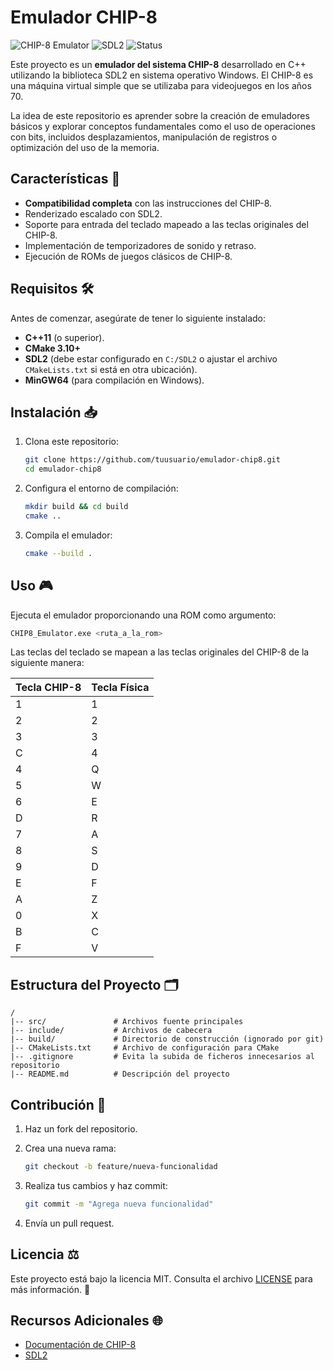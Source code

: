 # Emulador CHIP-8

![CHIP-8 Emulator](https://img.shields.io/badge/C%2B%2B-11-blue.svg) ![SDL2](https://img.shields.io/badge/SDL2-2.0-brightgreen.svg) ![Status](https://img.shields.io/badge/Status-In%20Development-orange.svg)

Este proyecto es un **emulador del sistema CHIP-8** desarrollado en C++ utilizando la biblioteca SDL2 en sistema operativo Windows. El CHIP-8 es una máquina virtual simple que se utilizaba para videojuegos en los años 70.

La idea de este repositorio es aprender sobre la creación de emuladores básicos y explorar conceptos fundamentales como el uso de operaciones con bits, incluidos desplazamientos, manipulación de registros o optimización del uso de la memoria.

## Características 🌟

- **Compatibilidad completa** con las instrucciones del CHIP-8.
- Renderizado escalado con SDL2.
- Soporte para entrada del teclado mapeado a las teclas originales del CHIP-8.
- Implementación de temporizadores de sonido y retraso.
- Ejecución de ROMs de juegos clásicos de CHIP-8.

## Requisitos 🛠️

Antes de comenzar, asegúrate de tener lo siguiente instalado:

- **C++11** (o superior).
- **CMake 3.10+**
- **SDL2** (debe estar configurado en `C:/SDL2` o ajustar el archivo `CMakeLists.txt` si está en otra ubicación).
- **MinGW64** (para compilación en Windows).

## Instalación 📥

1. Clona este repositorio:

   ```bash
   git clone https://github.com/tuusuario/emulador-chip8.git
   cd emulador-chip8
   ```

2. Configura el entorno de compilación:

   ```bash
   mkdir build && cd build
   cmake ..
   ```

3. Compila el emulador:

   ```bash
   cmake --build .
   ```

## Uso 🎮

Ejecuta el emulador proporcionando una ROM como argumento:

```bash
CHIP8_Emulator.exe <ruta_a_la_rom>
```

Las teclas del teclado se mapean a las teclas originales del CHIP-8 de la siguiente manera:

| Tecla CHIP-8 | Tecla Física |
|--------------|---------------|
| 1 | 1 |
| 2 | 2 |
| 3 | 3 |
| C | 4 |
| 4 | Q |
| 5 | W |
| 6 | E |
| D | R |
| 7 | A |
| 8 | S |
| 9 | D |
| E | F |
| A | Z |
| 0 | X |
| B | C |
| F | V |

## Estructura del Proyecto 🗂️

```
/
|-- src/               # Archivos fuente principales
|-- include/           # Archivos de cabecera
|-- build/             # Directorio de construcción (ignorado por git)
|-- CMakeLists.txt     # Archivo de configuración para CMake
|-- .gitignore         # Evita la subida de ficheros innecesarios al repositorio
|-- README.md          # Descripción del proyecto
```

## Contribución 🤝

1. Haz un fork del repositorio.
2. Crea una nueva rama:

   ```bash
   git checkout -b feature/nueva-funcionalidad
   ```

3. Realiza tus cambios y haz commit:

   ```bash
   git commit -m "Agrega nueva funcionalidad"
   ```

4. Envía un pull request.

## Licencia ⚖️

Este proyecto está bajo la licencia MIT. Consulta el archivo [LICENSE](LICENSE) para más información. 📝

## Recursos Adicionales 🌐

- [Documentación de CHIP-8](https://en.wikipedia.org/wiki/CHIP-8)
- [SDL2](https://www.libsdl.org/)

